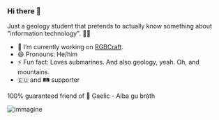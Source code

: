 ### Hi there 👋

Just a geology student that pretends to actually know something about "information technology". 🏳️‍🌈

- 🔭 I’m currently working on [RGBCraft](https://www.rgbcraft.com/).
- 😄 Pronouns: He/him
- ⚡ Fun fact: Loves submarines. And also geology, yeah. Oh, and mountains.
- 🇪🇺 and 🛤️ supporter


100% guaranteed friend of :scotland: Gaelic - Alba gu bràth

![immagine](https://user-images.githubusercontent.com/12469744/135750386-9af11074-589b-4484-8a25-337e1d008086.png)

